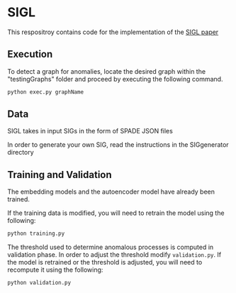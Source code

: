 # SIGL
This respositroy contains code for the implementation of the [SIGL paper](https://arxiv.org/abs/2008.11533)

## Execution

To detect a graph for anomalies, locate the desired graph within the "testingGraphs" folder and proceed by executing the following command.

```bash
python exec.py graphName
```


## Data

SIGL takes in input SIGs in the form of SPADE JSON files

In order to generate your own SIG, read the instructions in the SIGgenerator directory


## Training and Validation

The embedding models and the autoencoder model have already been trained.

If the training data is modified, you will need to retrain the model using the following:

```bash
python training.py
```

The threshold used to determine anomalous processes is computed in validation phase. In order to adjust the threshold modify `validation.py`. If the model is retrained or the threshold is adjusted, you will need to recompute it using the following:

```bash
python validation.py
```


